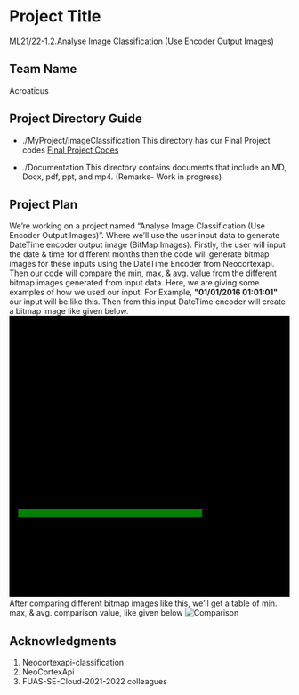 # Project Title
ML21/22-1.2.Analyse Image Classification (Use Encoder Output Images)
## Team Name
Acroaticus
## Project Directory Guide
* ./MyProject/ImageClassification
    This directory has our Final Project codes [Final Project Codes](https://github.com/Niloy-Sarker96/neocortexapi-classification/tree/Team_Acroaticus)
- ./Documentation
    This directory contains documents that include an MD, Docx, pdf, ppt, and mp4. (Remarks- Work in progress)
## Project Plan
We’re working on a project named “Analyse Image Classification (Use Encoder Output Images)”. Where we’ll use the user input data to generate DateTime encoder output image (BitMap Images). Firstly, the user will input the date & time for different months then the code will generate bitmap images for these inputs using the DateTime Encoder from Neocortexapi. Then our code will compare the min, max, & avg. value from the different bitmap images generated from input data. Here, we are giving some examples of how we used our input. 
For Example, **"01/01/2016 01:01:01"** our input will be like this. Then from this input DateTime encoder will create a bitmap image like given below.
![Bitmap Image](./bitmap.jpg)
After comparing different bitmap images like this, we’ll get a table of min. max, & avg. comparison value, like given below
![Comparison](/comparison.jpg)
## Acknowledgments
1. Neocortexapi-classification
2.	NeoCortexApi
3.	FUAS-SE-Cloud-2021-2022 colleagues
